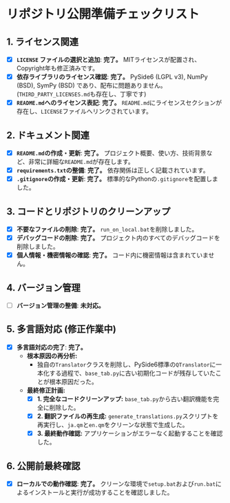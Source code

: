 # リポジトリ公開準備チェックリスト

## 1. ライセンス関連
- [x] **`LICENSE` ファイルの選択と追加**: **完了。** MITライセンスが配置され、Copyright年も修正済みです。
- [x] **依存ライブラリのライセンス確認**: **完了。** PySide6 (LGPL v3), NumPy (BSD), SymPy (BSD) であり、配布に問題ありません。(`THIRD_PARTY_LICENSES.md`も存在し、丁寧です)
- [x] **`README.md`へのライセンス表記**: **完了。** `README.md`にライセンスセクションが存在し、`LICENSE`ファイルへリンクされています。

## 2. ドキュメント関連
- [x] **`README.md`の作成・更新**: **完了。** プロジェクト概要、使い方、技術背景など、非常に詳細な`README.md`が存在します。
- [x] **`requirements.txt`の整備**: **完了。** 依存関係は正しく記載されています。
- [x] **`.gitignore`の作成・更新**: **完了。** 標準的なPythonの`.gitignore`を配置しました。

## 3. コードとリポジトリのクリーンアップ
- [x] **不要なファイルの削除**: **完了。** `run_on_local.bat`を削除しました。
- [x] **デバッグコードの削除**: **完了。** プロジェクト内のすべてのデバッグコードを削除しました。
- [x] **個人情報・機密情報の確認**: **完了。** コード内に機密情報は含まれていません。

## 4. バージョン管理
- [ ] **バージョン管理の整備**: **未対応。** 

## 5. 多言語対応 (修正作業中)
- [x] **多言語対応の完了**: **完了。**
  - **根本原因の再分析:**
    - 独自の`Translator`クラスを削除し、PySide6標準の`QTranslator`に一本化する過程で、`base_tab.py`に古い初期化コードが残存していたことが根本原因だった。
  - **最終修正計画:**
    - [x] **1. 完全なコードクリーンアップ:** `base_tab.py`から古い翻訳機能を完全に削除した。
    - [x] **2. 翻訳ファイルの再生成:** `generate_translations.py`スクリプトを再実行し、`ja.qm`と`en.qm`をクリーンな状態で生成した。
    - [x] **3. 最終動作確認:** アプリケーションがエラーなく起動することを確認した。

## 6. 公開前最終確認
- [x] **ローカルでの動作確認**: **完了。** クリーンな環境で`setup.bat`および`run.bat`によるインストールと実行が成功することを確認しました。
